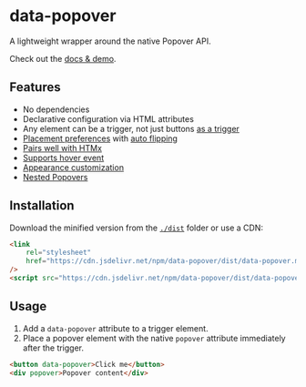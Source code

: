 # data-popover

A lightweight wrapper around the native Popover API.

Check out the [docs & demo](https://imbolc.github.io/data-popover/).

## Features

- No dependencies
- Declarative configuration via HTML attributes
- Any element can be a trigger, not just buttons
  [as a trigger](https://imbolc.github.io/data-popover/#trigge-element)
- [Placement preferences](https://imbolc.github.io/data-popover/#placement) with
  [auto flipping](https://imbolc.github.io/data-popover/#flipping)
- [Pairs well with HTMx](https://imbolc.github.io/data-popover/#htmx)
- [Supports hover event](https://imbolc.github.io/data-popover/#hover)
- [Appearance customization](https://imbolc.github.io/data-popover/#styling)
- [Nested Popovers](https://imbolc.github.io/data-popover/#nested)

## Installation

Download the minified version from the [`./dist`](./dist) folder or use a CDN:

```html
<link
	rel="stylesheet"
	href="https://cdn.jsdelivr.net/npm/data-popover/dist/data-popover.min.css"
/>
<script src="https://cdn.jsdelivr.net/npm/data-popover/dist/data-popover.min.js"></script>
```

## Usage

1. Add a `data-popover` attribute to a trigger element.
2. Place a popover element with the native `popover` attribute immediately after
   the trigger.

```html
<button data-popover>Click me</button>
<div popover>Popover content</div>
```

